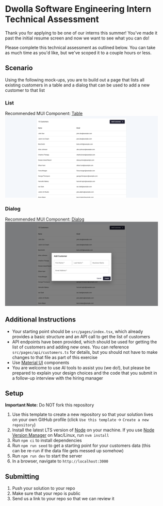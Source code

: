 # Dwolla Software Engineering Intern Technical Assessment

Thank you for applying to be one of our interns this summer! You've made it past the initial resume screen and now we want to see what you can do!

Please complete this technical assessment as outlined below. You can take as much time as you'd like, but we've scoped it to a couple hours or less.

## Scenario

Using the following mock-ups, you are to build out a page that lists all existing customers in a table and a dialog that can be used to add a new customer to that list

### List

Recommended MUI Component: [Table](https://mui.com/material-ui/react-table/)
![List Mock-up](/mocks/list.png)

### Dialog

Recommended MUI Component: [Dialog](https://mui.com/material-ui/react-dialog/)
![Dialog Mock-up](/mocks/dialog.png)

## Additional Instructions

- Your starting point should be `src/pages/index.tsx`, which already provides a basic structure and an API call to get the list of customers
- API endpoints have been provided, which should be used for getting the list of customers and adding new ones. You can reference `src/pages/api/customers.ts` for details, but you should not have to make changes to that file as part of this exercise
- Use [Material UI](https://mui.com/material-ui/all-components/) components
- You are welcome to use AI tools to assist you (we do!), but please be prepared to explain your design choices and the code that you submit in a follow-up interview with the hiring manager

## Setup

**Important Note:** Do NOT fork this repository

1. Use this template to create a new repository so that your solution lives on your own GitHub profile (click `Use this template` → `Create a new repository`)
2. Install the latest LTS version of [Node](https://nodejs.org/en) on your machine. If you use [Node Version Manager](https://github.com/nvm-sh/nvm) on Mac/Linux, run `nvm install`
3. Run `npm ci` to install dependencies
4. Run `npm run seed` to get a starting point for your customers data (this can be re-run if the data file gets messed up somehow)
5. Run `npm run dev` to start the server
6. In a browser, navigate to `http://localhost:3000`

## Submitting

1. Push your solution to your repo
2. Make sure that your repo is public
3. Send us a link to your repo so that we can review it
